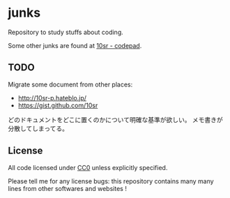 junks
=====

Repository to study stuffs about coding.

Some other junks are found at [10sr - codepad](http://codepad.org/users/10sr).



TODO
----

Migrate some document from other places:

* http://10sr-p.hateblo.jp/
* https://gist.github.com/10sr

どのドキュメントをどこに置くのかについて明確な基準が欲しい。
メモ書きが分散してしまってる。


License
-------

All code licensed under
[CC0](http://creativecommons.org/publicdomain/zero/1.0/) unless explicitly
specified.

Please tell me for any license bugs: this repository contains many many
lines from other softwares and websites !
